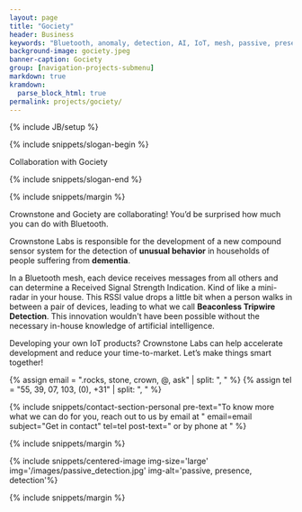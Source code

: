 ```yaml
---
layout: page
title: "Gociety"
header: Business
keywords: "Bluetooth, anomaly, detection, AI, IoT, mesh, passive, presence"
background-image: gociety.jpeg
banner-caption: Gociety
group: [navigation-projects-submenu]
markdown: true
kramdown:
  parse_block_html: true
permalink: projects/gociety/
---
```


{% include JB/setup %}



{% include snippets/slogan-begin %}

Collaboration with Gociety

{% include snippets/slogan-end %}



{% include snippets/margin %}


Crownstone and Gociety are collaborating! You’d be surprised how much you can do with Bluetooth. 


Crownstone Labs is responsible for the development of a new compound sensor system for the detection of **unusual behavior** in households of people suffering from **dementia**.


In a Bluetooth mesh, each device receives messages from all others and can determine a Received Signal Strength Indication. Kind of like a mini-radar in your house. This RSSI value drops a little bit when a person walks in between a pair of devices, leading to what we call **Beaconless Tripwire Detection**. This innovation wouldn't have been possible without the necessary in-house knowledge of artificial intelligence.


Developing your own IoT products? Crownstone Labs can help accelerate development and reduce your time-to-market. Let’s make things smart together!


{% assign email = ".rocks, stone, crown, @, ask" | split: ", "  %}
{% assign tel = "55, 39, 07, 103, (0), +31" | split: ", "  %}

{% include snippets/contact-section-personal pre-text="To know more what we can do for you, reach out to us by email at " email=email subject="Get in contact" tel=tel post-text=" or by phone at " %}

{% include snippets/margin %}

{% include snippets/centered-image img-size='large' img='/images/passive_detection.jpg' img-alt='passive, presence, detection'%} 

{% include snippets/margin %}
